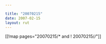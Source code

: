 ```yaml
---

title: "20070215"
date: 2007-02-15
layout: rut
---
```


[[!map pages="20070215/* and ! 20070215/*/*"]]
